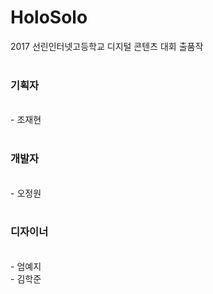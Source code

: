 ﻿# HoloSolo
2017 선린인터넷고등학교 디지털 콘텐츠 대회 출품작</br></br>

<h3>기획자</h3></br>
 - 조재현</br></br>

<h3>개발자</h3></br>
 - 오정원</br></br>

<h3>디자이너</h3></br>
 - 엄예지</br>
 - 김학준</br></br>
